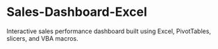 # Sales-Dashboard-Excel
Interactive sales performance dashboard built using Excel, PivotTables, slicers, and VBA macros.

